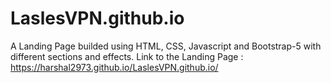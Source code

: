 # LaslesVPN.github.io
  A Landing Page builded using HTML, CSS, Javascript and Bootstrap-5 with different sections and effects.
  Link to the Landing Page : https://harshal2973.github.io/LaslesVPN.github.io/
